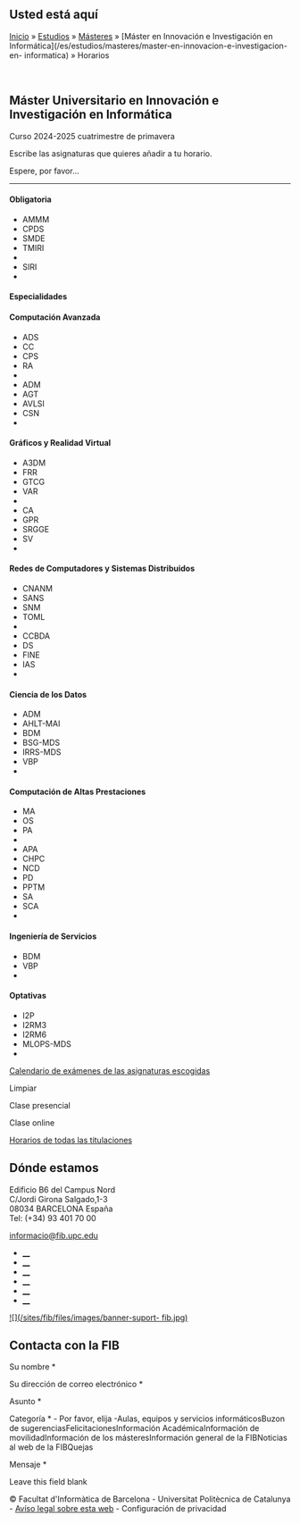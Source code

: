 ## Usted está aquí

[Inicio](/es) » [Estudios](/es/estudios) » [Másteres](/es/estudios/masteres) »
[Máster en Innovación e Investigación en
Informática](/es/estudios/masteres/master-en-innovacion-e-investigacion-en-
informatica) » Horarios

﻿

## Máster Universitario en Innovación e Investigación en Informática  
Curso 2024-2025 cuatrimestre de primavera

Escribe las asignaturas que quieres añadir a tu horario.

Espere, por favor...

* * *

#### Obligatoria

  * AMMM
  * CPDS
  * SMDE
  * TMIRI
  *  
  * SIRI
  *  

#### Especialidades

#### Computación Avanzada

  * ADS
  * CC
  * CPS
  * RA
  *  
  * ADM
  * AGT
  * AVLSI
  * CSN
  *  

#### Gráficos y Realidad Virtual

  * A3DM
  * FRR
  * GTCG
  * VAR
  *  
  * CA
  * GPR
  * SRGGE
  * SV
  *  

#### Redes de Computadores y Sistemas Distribuidos

  * CNANM
  * SANS
  * SNM
  * TOML
  *  
  * CCBDA
  * DS
  * FINE
  * IAS
  *  

#### Ciencia de los Datos

  * ADM
  * AHLT-MAI
  * BDM
  * BSG-MDS
  * IRRS-MDS
  * VBP
  *  

#### Computación de Altas Prestaciones

  * MA
  * OS
  * PA
  *  
  * APA
  * CHPC
  * NCD
  * PD
  * PPTM
  * SA
  * SCA
  *  

#### Ingeniería de Servicios

  * BDM
  * VBP
  *  

#### Optativas

  * I2P
  * I2RM3
  * I2RM6
  * MLOPS-MDS
  *  

[Calendario de exámenes de las asignaturas escogidas](examenes?)

Limpiar

Clase presencial

Clase online

[Horarios de todas las titulaciones](/es/horaris?)

## Dónde estamos

Edificio B6 del Campus Nord  
C/Jordi Girona Salgado,1-3  
08034 BARCELONA España  
Tel: (+34) 93 401 70 00

[informacio@fib.upc.edu](mailto:informacio@fib.upc.edu)

  * [__](/es/noticies/rss.rss)
  * [__](https://www.facebook.com/fib.upc)
  * [__](https://twitter.com/fib_upc)
  * [__](https://www.flickr.com/photos/fib-upc/albums)
  * [__](https://www.youtube.com/user/mediafib)
  * [__](https://www.instagram.com/fib.upc/)

[![](/sites/fib/files/images/banner-suport-
fib.jpg)](http://suport.fib.upc.edu)

## Contacta con la FIB

Su nombre *

Su dirección de correo electrónico *

Asunto *

Categoría * \- Por favor, elija -Aulas, equipos y servicios informáticosBuzon
de sugerenciasFelicitacionesInformación AcadémicaInformación de
movilidadInformación de los másteresInformación general de la FIBNoticias al
web de la FIBQuejas

Mensaje *

Leave this field blank

© Facultat d'Informàtica de Barcelona - Universitat Politècnica de Catalunya -
[Avíso legal sobre esta web](/es/aviso-legal-sobre-esta-web) \- Configuración
de privacidad

